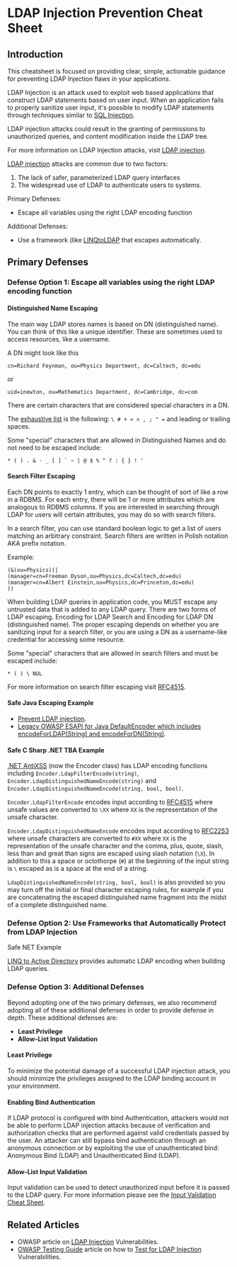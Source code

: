 # LDAP Injection Prevention Cheat Sheet

## Introduction

This cheatsheet is focused on providing clear, simple, actionable guidance for preventing LDAP Injection flaws in your applications.

LDAP Injection is an attack used to exploit web based applications that construct LDAP statements based on user input. When an application fails to properly sanitize user input, it's possible to modify LDAP statements through techniques similar to [SQL Injection](https://owasp.org/www-community/attacks/SQL_Injection).

LDAP injection attacks could result in the granting of permissions to unauthorized queries, and content modification inside the LDAP tree.

For more information on LDAP Injection attacks, visit [LDAP injection](https://owasp.org/www-community/attacks/LDAP_Injection).

[LDAP injection](https://owasp.org/www-community/attacks/LDAP_Injection) attacks are common due to two factors:

1. The lack of safer, parameterized LDAP query interfaces
2. The widespread use of LDAP to authenticate users to systems.

Primary Defenses:

- Escape all variables using the right LDAP encoding function

Additional Defenses:

- Use a framework (like [LINQtoLDAP](https://www.nuget.org/packages/LinqToLdap/) that escapes automatically.

## Primary Defenses

### Defense Option 1: Escape all variables using the right LDAP encoding function

#### Distinguished Name Escaping

The main way LDAP stores names is based on DN (distinguished name). You can think of this like a unique identifier. These are sometimes used to access resources, like a username.

A DN might look like this

`cn=Richard Feynman, ou=Physics Department, dc=Caltech, dc=edu`

or

`uid=inewton, ou=Mathematics Department, dc=Cambridge, dc=com`

There are certain characters that are considered special characters in a DN.

The [exhaustive list](https://ldapwiki.com/wiki/Wiki.jsp?page=DN%20Escape%20Values) is the following: `\ # + < > , ; " =` and leading or trailing spaces.

Some "special" characters that are allowed in Distinguished Names and do not need to be escaped include:

```text
* ( ) . & - _ [ ] ` ~ | @ $ % ^ ? : { } ! '
```

#### Search Filter Escaping

Each DN points to exactly 1 entry, which can be thought of sort of like a row in a RDBMS. For each entry, there will be 1 or more attributes which are analogous to RDBMS columns. If you are interested in searching through LDAP for users will certain attributes, you may do so with search filters.

In a search filter, you can use standard boolean logic to get a list of users matching an arbitrary constraint. Search filters are written in Polish notation AKA prefix notation.

Example:

```text
(&(ou=Physics)(|
(manager=cn=Freeman Dyson,ou=Physics,dc=Caltech,dc=edu)
(manager=cn=Albert Einstein,ou=Physics,dc=Princeton,dc=edu)
))
```

When building LDAP queries in application code, you MUST escape any untrusted data that is added to any LDAP query. There are two forms of LDAP escaping. Encoding for LDAP Search and Encoding for LDAP DN (distinguished name). The proper escaping depends on whether you are sanitizing input for a search filter, or you are using a DN as a username-like credential for accessing some resource.

Some "special" characters that are allowed in search filters and must be escaped include:

```text
* ( ) \ NUL
```

For more information on search filter escaping visit [RFC4515](https://datatracker.ietf.org/doc/html/rfc4515#section-3).

#### Safe Java Escaping Example

- [Prevent LDAP injection](https://wiki.sei.cmu.edu/confluence/spaces/flyingpdf/pdfpageexport.action?pageId=88487534).
- [Legacy OWASP ESAPI for Java DefaultEncoder which includes encodeForLDAP(String) and encodeForDN(String)](https://github.com/ESAPI/esapi-java-legacy/blob/develop/src/main/java/org/owasp/esapi/reference/DefaultEncoder.java).

#### Safe C Sharp .NET TBA Example

[.NET AntiXSS](https://blogs.msdn.microsoft.com/securitytools/2010/09/30/antixss-4-0-released/) (now the Encoder class) has LDAP encoding functions including `Encoder.LdapFilterEncode(string)`, `Encoder.LdapDistinguishedNameEncode(string)` and `Encoder.LdapDistinguishedNameEncode(string, bool, bool)`.

`Encoder.LdapFilterEncode` encodes input according to [RFC4515](https://tools.ietf.org/search/rfc4515) where unsafe values are converted to `\XX` where `XX` is the representation of the unsafe character.

`Encoder.LdapDistinguishedNameEncode` encodes input according to [RFC2253](https://tools.ietf.org/html/rfc2253) where unsafe characters are converted to `#XX` where `XX` is the representation of the unsafe character and the comma, plus, quote, slash, less than and great than signs are escaped using slash notation (`\X`). In addition to this a space or octothorpe (`#`) at the beginning of the input string is `\` escaped as is a space at the end of a string.

`LdapDistinguishedNameEncode(string, bool, bool)` is also provided so you may turn off the initial or final character escaping rules, for example if you are concatenating the escaped distinguished name fragment into the midst of a complete distinguished name.

### Defense Option 2: Use Frameworks that Automatically Protect from LDAP Injection

Safe NET Example

[LINQ to Active Directory](https://linqtoad.codeplex.com) provides automatic LDAP encoding when building LDAP queries.

### Defense Option 3: Additional Defenses

Beyond adopting one of the two primary defenses, we also recommend adopting all of these additional defenses in order to provide defense in depth. These additional defenses are:

- **Least Privilege**
- **Allow-List Input Validation**

#### Least Privilege

To minimize the potential damage of a successful LDAP injection attack, you should minimize the privileges assigned to the LDAP binding account in your environment.

#### Enabling Bind Authentication

If LDAP protocol is configured with bind Authentication, attackers would not be able to perform LDAP injection attacks because of verification
and authorization checks that are performed against valid credentials passed by the user.
An attacker can still bypass bind authentication through an anonymous connection or by exploiting the use of unauthenticated bind: Anonymous Bind (LDAP) and Unauthenticated Bind (LDAP).

#### Allow-List Input Validation

Input validation can be used to detect unauthorized input before it is passed to the LDAP query. For more information please see the [Input Validation Cheat Sheet](Input_Validation_Cheat_Sheet.md).

## Related Articles

- OWASP article on [LDAP Injection](https://owasp.org/www-community/attacks/LDAP_Injection) Vulnerabilities.
- [OWASP Testing Guide](https://owasp.org/www-project-web-security-testing-guide/) article on how to [Test for LDAP Injection](https://owasp.org/www-project-web-security-testing-guide/stable/4-Web_Application_Security_Testing/07-Input_Validation_Testing/06-Testing_for_LDAP_Injection.html) Vulnerabilities.
